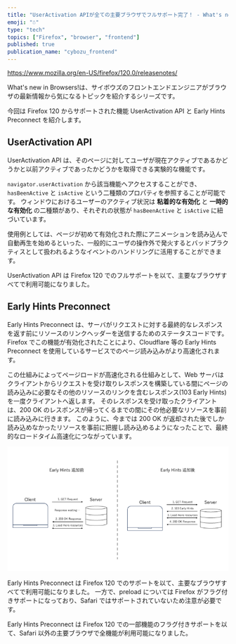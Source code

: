 ```yaml
---
title: "UserActivation APIが全ての主要ブラウザでフルサポート完了！ - What's new in Browsers!"
emoji: "☃️"
type: "tech"
topics: ["Firefox", "browser", "frontend"]
published: true
publication_name: "cybozu_frontend"
---
```


https://www.mozilla.org/en-US/firefox/120.0/releasenotes/

What's new in Browsers!は、サイボウズのフロントエンドエンジニアがブラウザの最新情報から気になるトピックを紹介するシリーズです。

今回は Firefox 120 からサポートされた機能 UserActivation API と Early Hints Preconnect を紹介します。

## UserActivation API

UserActivation API は、そのページに対してユーザが現在アクティブであるかどうかと以前アクティブであったかどうかを取得できる実験的な機能です。

`navigator.userActivation` から該当機能へアクセスすることができ、`hasBeenActive` と `isActive` という二種類のプロパティを参照することが可能です。
ウィンドウにおけるユーザーのアクティブ状況は **粘着的な有効化** と **一時的な有効化** の二種類があり、それぞれの状態が `hasBeenActive` と `isActive` に紐づいています。

使用例としては、ページが初めて有効化された際にアニメーションを読み込んで自動再生を始めるといった、一般的にユーザの操作外で発火するとバッドプラクティスとして扱われるようなイベントのハンドリングに活用することができます。

UserActivation API は Firefox 120 でのフルサポートを以て、主要なブラウザすべてで利用可能になりました。

## Early Hints Preconnect

Early Hints Preconnect は、サーバがリクエストに対する最終的なレスポンスを返す前にリソースのリンクヘッダーを送信するためのステータスコードです。
Firefox でこの機能が有効化されたことにより、Cloudflare 等の Early Hints Preconnect を使用しているサービスでのページ読み込みがより高速化されます。

この仕組みによってページロードが高速化される仕組みとして、Web サーバはクライアントからリクエストを受け取りレスポンスを構築している間にページの読み込みに必要なその他のリソースのリンクを含むレスポンス(103 Early Hints)を一度クライアントへ返します。
そのレスポンスを受け取ったクライアントは、200 OK のレスポンスが帰ってくるまでの間にその他必要なリソースを事前に読み込みに行きます。
このように、今までは 200 OK が返却された後でしか読み込めなかったリソースを事前に把握し読み込めるようになったことで、最終的なロードタイム高速化につながっています。

![](/images/20231130_whats-new-in-browser-firefox-120/EarlyHints.png)

Early Hints Preconnect は Firefox 120 でのサポートを以て、主要なブラウザすべてで利用可能になりました。
一方で、preload については Firefox がフラグ付きサポートになっており、Safari ではサポートされていないため注意が必要です。

Early Hints Preconnect は Firefox 120 での一部機能のフラグ付きサポートを以て、Safari 以外の主要ブラウザで全機能が利用可能になりました。
